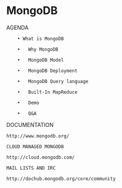 # MongoDB
 
 AGENDA
	
		• What is MongoDB
		
		•	Why MongoDB
		
		•	MongoDB Model
		
		•	MongoDB Deployment
		
		•	MongoDB Query language
		
		•	Built-In MapReduce
		
		•	Demo
		
		•	Q&A



DOCUMENTATION

    http://www.mongodb.org/
 
    CLOUD MANAGED MONGODB

    http://cloud.mongodb.com/

    MAIL LISTS AND IRC

    http://dochub.mongodb.org/core/community	
